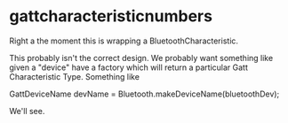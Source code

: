 # gattcharacteristicnumbers

Right a the moment this is wrapping a BluetoothCharacteristic.

This probably isn't the correct design. We probably want something
like given a "device" have a factory which will return a particular
Gatt Characteristic Type. Something like

  GattDeviceName devName = Bluetooth.makeDeviceName(bluetoothDev);

We'll see.
